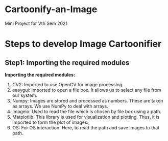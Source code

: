 # Cartoonify-an-Image
Mini Project for Vth Sem 2021

# Steps to develop Image Cartoonifier

## Step1: Importing the required modules
<b> Importing the required modules: </b></br>
1. CV2: Imported to use OpenCV for image processing.</br>
2. easygui: Imported to open a file box. It allows us to select any file from our system.</br>
3. Numpy: Images are stored and processed as numbers. These are taken as arrays. We use NumPy to deal with arrays.</br>
4. Imageio: Used to read the file which is chosen by file box using a path.</br>
5. Matplotlib: This library is used for visualization and plotting. Thus, it is imported to form the plot of images.</br>
6. OS: For OS interaction. Here, to read the path and save images to that path.</br>
